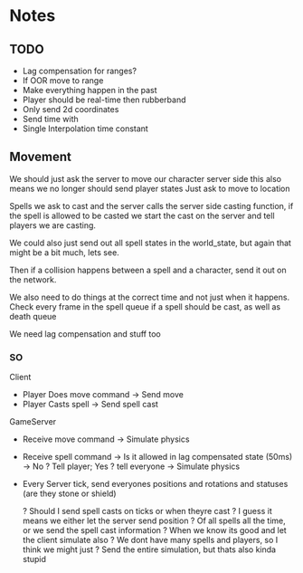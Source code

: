 # Notes

## TODO

- Lag compensation for ranges?
- If OOR move to range
- Make everything happen in the past
- Player should be real-time then rubberband
- Only send 2d coordinates
- Send time with
- Single Interpolation time constant

## Movement

We should just ask the server to move our character server side
this also means we no longer should send player states
Just ask to move to location

Spells we ask to cast and the server calls the server side casting function,
if the spell is allowed to be casted we start the cast on the server and tell
players we are casting.

We could also just send out all spell states in the world_state, but again that might
be a bit much, lets see.

Then if a collision happens between a spell and a character, send it out on the network.

We also need to do things at the correct time and not just when it happens. Check every
frame in the spell queue if a spell should be cast, as well as death queue

We need lag compensation and stuff too

### SO

Client

- Player Does move command -> Send move
- Player Casts spell -> Send spell cast

GameServer

- Receive move command -> Simulate physics
- Receive spell command -> Is it allowed in lag compensated state (50ms)
  -> No ? Tell player; Yes ? tell everyone -> Simulate physics

- Every Server tick, send everyones positions and rotations and statuses (are they stone or shield)

  ? Should I send spell casts on ticks or when theyre cast
  ? I guess it means we either let the server send position
  ? Of all spells all the time, or we send the spell cast information
  ? When we know its good and let the client simulate also
  ? We dont have many spells and players, so I think we might just
  ? Send the entire simulation, but thats also kinda stupid
